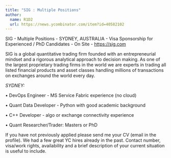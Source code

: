 ```yaml
---
title: "SIG : Multiple Positions"
author:
  name: R1D2
  url: https://news.ycombinator.com/item?id=40582102
---
```

SIG - Multiple Positions - SYDNEY, AUSTRALIA - Visa Sponsorship for Experienced &#x2F; PhD Candidates - On Site - <a href="https:&#x2F;&#x2F;sig.com" rel="nofollow">https:&#x2F;&#x2F;sig.com</a>

SIG is a global quantitative trading firm founded with an entrepreneurial mindset and a rigorous analytical approach to decision making. As one of the largest proprietary trading firms in the world we are experts in trading all listed financial products and asset classes handling millions of transactions on exchanges around the world every day.

<i>SYDNEY:</i>

• DevOps Engineer - MS Service Fabric experience (no cloud)

• Quant Data Developer - Python with good academic background

• C++ Developer - algo or exchange connectivity experience

• Quant Researcher&#x2F;Trader: Masters or PhD

If you have not previously applied please send me your CV (email in the profile). We had a few great YC hires already in the past. Contact number, visa&#x2F;work rights, availability and a brief description of your current situation is useful to include.
